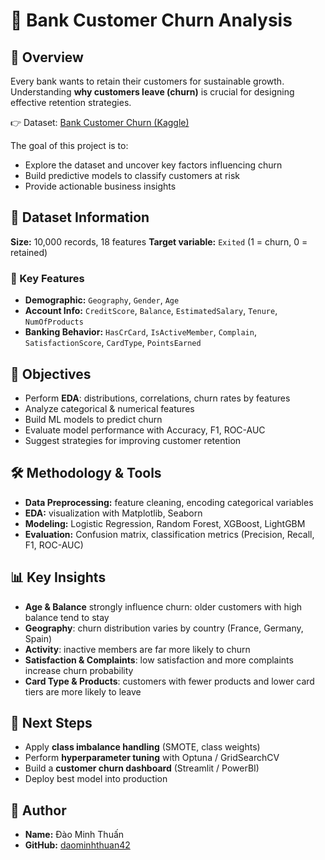 # 🏦 Bank Customer Churn Analysis

## 📌 Overview

Every bank wants to retain their customers for sustainable growth. Understanding **why customers leave (churn)** is crucial for designing effective retention strategies.

👉 Dataset: [Bank Customer Churn (Kaggle)](https://www.kaggle.com/datasets/radheshyamkollipara/bank-customer-churn)

The goal of this project is to:

* Explore the dataset and uncover key factors influencing churn
* Build predictive models to classify customers at risk
* Provide actionable business insights

## 📂 Dataset Information

**Size:** 10,000 records, 18 features
**Target variable:** `Exited` (1 = churn, 0 = retained)

### 🔑 Key Features

* **Demographic:** `Geography`, `Gender`, `Age`
* **Account Info:** `CreditScore`, `Balance`, `EstimatedSalary`, `Tenure`, `NumOfProducts`
* **Banking Behavior:** `HasCrCard`, `IsActiveMember`, `Complain`, `SatisfactionScore`, `CardType`, `PointsEarned`

## 🎯 Objectives

* Perform **EDA**: distributions, correlations, churn rates by features
* Analyze categorical & numerical features
* Build ML models to predict churn
* Evaluate model performance with Accuracy, F1, ROC-AUC
* Suggest strategies for improving customer retention

## 🛠 Methodology & Tools

* **Data Preprocessing:** feature cleaning, encoding categorical variables
* **EDA:** visualization with Matplotlib, Seaborn
* **Modeling:** Logistic Regression, Random Forest, XGBoost, LightGBM
* **Evaluation:** Confusion matrix, classification metrics (Precision, Recall, F1, ROC-AUC)

## 📊 Key Insights

* **Age & Balance** strongly influence churn: older customers with high balance tend to stay
* **Geography**: churn distribution varies by country (France, Germany, Spain)
* **Activity**: inactive members are far more likely to churn
* **Satisfaction & Complaints**: low satisfaction and more complaints increase churn probability
* **Card Type & Products**: customers with fewer products and lower card tiers are more likely to leave

## 🚀 Next Steps

* Apply **class imbalance handling** (SMOTE, class weights)
* Perform **hyperparameter tuning** with Optuna / GridSearchCV
* Build a **customer churn dashboard** (Streamlit / PowerBI)
* Deploy best model into production

## 👤 Author

* **Name:** Đào Minh Thuấn
* **GitHub:** [daominhthuan42](https://github.com/daominhthuan42)
